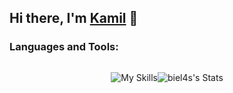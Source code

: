 <style>
  #content {
    display: flex;
    align-items: center;
    justify-content: center;
  }
</style>

## Hi there, I'm [Kamil](https://kamilbielawski.netlify.app) 👋

### Languages and Tools:

<div id="content">
  <div id="skills">
  
![My Skills](https://skillicons.dev/icons?i=html,css,js,typescript,angular,rxjs,react,scss,bootstrap,git,github,gitlab,firebase,figma,ps,webstorm,&perline=8)
  
  </div>
  <div id="github">
  
![biel4s's Stats](https://github-readme-stats.vercel.app/api?username=biel4s&theme=tokyonight&show_icons=true&hide_border=true&count_private=true&hide_rank=true&rank_icon=github)
  </div>
</div>


<!--
**biel4s/biel4s** is a ✨ _special_ ✨ repository because its `README.md` (this file) appears on your GitHub profile.

Here are some ideas to get you started:

- 🔭 I’m currently working on ...
- 🌱 I’m currently learning ...
- 👯 I’m looking to collaborate on ...
- 🤔 I’m looking for help with ...
- 💬 Ask me about ...
- 📫 How to reach me: ...
- 😄 Pronouns: ...
- ⚡ Fun fact: ...
-->
